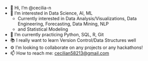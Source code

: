 - 👋 Hi, I’m @cecilia-n
- 🔗 I’m interested in Data Science, AI, ML
  -   Currently interested in Data Analysis/Visualizations, Data Engineering, Forecasting, Data Mining, NLP
  -   and Statistical Modeling
- 🌱 I’m currently practicing Python, SQL, R, Git
- 📚 I really want to learn Version Control/Data Structures well 
- ⚙️ I’m looking to collaborate on any projects or any hackathons!
- 📫 How to reach me: cecilian58213@gmail.com

<!---
cecilia-n/cecilia-n is a ✨ special ✨ repository because its `README.md` (this file) appears on your GitHub profile.
You can click the Preview link to take a look at your changes.
--->
